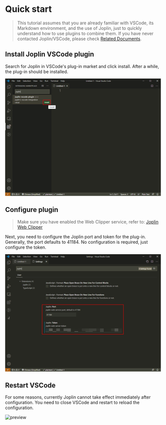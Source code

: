 # Quick start

> This tutorial assumes that you are already familiar with VSCode, its Markdown environment, and the use of Joplin, just to quickly understand how to use plugins to combine them. If you have never contacted Joplin/VSCode, please check [Related Documents](_navbar/other/why).

## Install Joplin VSCode plugin

Search for Joplin in VSCode's plug-in market and click install. After a while, the plug-in should be installed.

![install plugin](../../_media/install-plugin.png)

## Configure plugin

> Make sure you have enabled the Web Clipper service, refer to: [Joplin Web Clipper](https://joplinapp.org/clipper/)

Next, you need to configure the Joplin port and token for the plug-in. Generally, the port defaults to 41184. No configuration is required, just configure the token.

![install plugin](../../_media/joplin-settings.png)

## Restart VSCode

For some reasons, currently Joplin cannot take effect immediately after configuration. You need to close VSCode and restart to reload the configuration.

![preview](https://cdn.jsdelivr.net/gh/rxliuli/img-bed/20200623085740.png)
